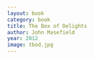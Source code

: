 ```yaml
---
layout: book
category: book
title: The Box of Delights
author: John Masefield
year: 2012
image: tbod.jpg
---
```

